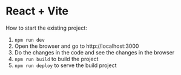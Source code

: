 # React + Vite

How to start the existing project:
1. ```npm run dev```
2. Open the browser and go to http://localhost:3000
3. Do the changes in the code and see the changes in the browser
4. ```npm run build``` to build the project
5. ```npm run deploy``` to serve the build project